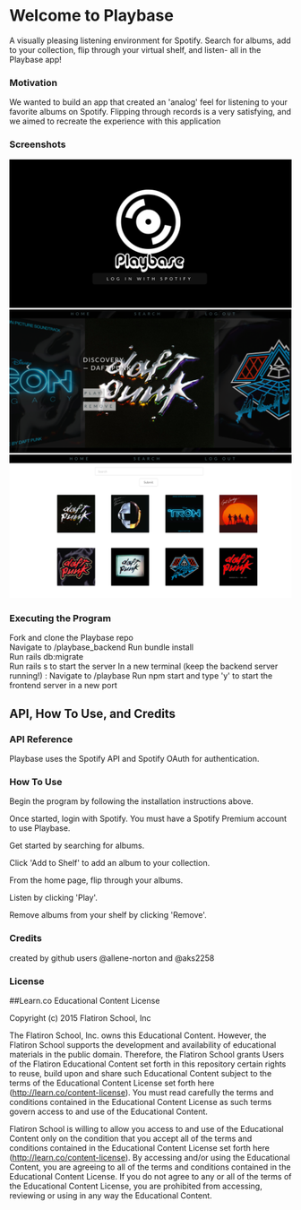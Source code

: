 # Welcome to Playbase

A visually pleasing listening environment for Spotify. Search for albums, add to your collection, flip through your virtual shelf, and listen- all in the Playbase app!

### Motivation

We wanted to build an app that created an 'analog' feel for listening to your favorite albums on Spotify. Flipping through records is a very satisfying, and we aimed to recreate the experience with this application

### Screenshots

![Alt text](playbase_login.png "Title Screen")
![Alt text](playbase_home.png "Home Page")
![Alt text](playbase_search.png "Search")


### Executing the Program

Fork and clone the Playbase repo  
Navigate to /playbase_backend
Run bundle install  
Run rails db:migrate  
Run rails s to start the server
In a new terminal (keep the backend server running!) :
Navigate to /playbase
Run npm start and type 'y' to start the frontend server in a new port

## API, How To Use, and Credits
### API Reference

Playbase uses the Spotify API and Spotify OAuth for authentication.

### How To Use

Begin the program by following the installation instructions above.  

Once started, login with Spotify. You must have a Spotify Premium account to use Playbase.

Get started by searching for albums. 

Click 'Add to Shelf' to add an album to your collection.

From the home page, flip through your albums.

Listen by clicking 'Play'.

Remove albums from your shelf by clicking 'Remove'.  

### Credits

created by github users @allene-norton and @aks2258  


### License

##Learn.co Educational Content License

Copyright (c) 2015 Flatiron School, Inc

The Flatiron School, Inc. owns this Educational Content. However, the Flatiron School supports the development and availability of educational materials in the public domain. Therefore, the Flatiron School grants Users of the Flatiron Educational Content set forth in this repository certain rights to reuse, build upon and share such Educational Content subject to the terms of the Educational Content License set forth here (http://learn.co/content-license). You must read carefully the terms and conditions contained in the Educational Content License as such terms govern access to and use of the Educational Content.

Flatiron School is willing to allow you access to and use of the Educational Content only on the condition that you accept all of the terms and conditions contained in the Educational Content License set forth here (http://learn.co/content-license). By accessing and/or using the Educational Content, you are agreeing to all of the terms and conditions contained in the Educational Content License. If you do not agree to any or all of the terms of the Educational Content License, you are prohibited from accessing, reviewing or using in any way the Educational Content.
